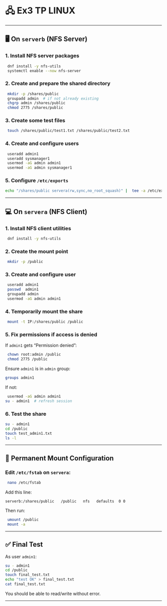 
# 🖧 Ex3 TP LINUX
---

## 🖥️ On `serverb` (NFS Server)

### 1. Install NFS server packages
```bash
 dnf install -y nfs-utils
 systemctl enable --now nfs-server
```

### 2. Create and prepare the shared directory
```bash
 mkdir -p /shares/public
 groupadd admin  # if not already existing
 chgrp admin /shares/public
 chmod 2775 /shares/public
```

### 3. Create some test files
```bash
 touch /shares/public/test1.txt /shares/public/test2.txt
```

### 4. Create and configure users
```bash
 useradd admin1
 useradd sysmanager1
 usermod -aG admin admin1
 usermod -aG admin sysmanager1
```

### 5. Configure `/etc/exports`
```bash
echo "/shares/public servera(rw,sync,no_root_squash)" |  tee -a /etc/exports
```

---

## 💻 On `servera` (NFS Client)

### 1. Install NFS client utilities
```bash
 dnf install -y nfs-utils
```

### 2. Create the mount point
```bash
 mkdir -p /public
```

### 3. Create and configure user
```bash
 useradd admin1
 passwd  admin1
 groupadd admin 
 usermod -aG admin admin1
```

### 4. Temporarily mount the share
```bash
 mount -t IP:/shares/public /public
```

### 5. Fix permissions if access is denied
If `admin1` gets “Permission denied”:
```bash
 chown root:admin /public
 chmod 2775 /public
```

Ensure `admin1` is in `admin` group:
```bash
groups admin1
```

If not:
```bash
 usermod -aG admin admin1
su - admin1  # refresh session
```

### 6. Test the share
```bash
su - admin1
cd /public
touch test_admin1.txt
ls -l
```

---

## 📌 Permanent Mount Configuration

### Edit `/etc/fstab` on `servera`:
```bash
 nano /etc/fstab
```

Add this line:
```
serverb:/shares/public   /public   nfs   defaults  0 0
```

Then run:
```bash
 umount /public
 mount -a
```

---

## ✅ Final Test

As user `admin1`:
```bash
su - admin1
cd /public
touch final_test.txt
echo "test OK" > final_test.txt
cat final_test.txt
```

You should be able to read/write without error.

---
